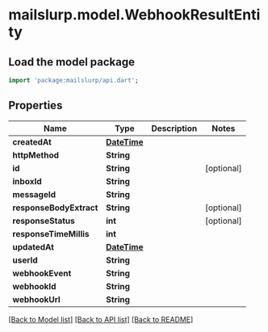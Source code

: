 # mailslurp.model.WebhookResultEntity

## Load the model package
```dart
import 'package:mailslurp/api.dart';
```

## Properties
Name | Type | Description | Notes
------------ | ------------- | ------------- | -------------
**createdAt** | [**DateTime**](DateTime) |  | 
**httpMethod** | **String** |  | 
**id** | **String** |  | [optional] 
**inboxId** | **String** |  | 
**messageId** | **String** |  | 
**responseBodyExtract** | **String** |  | [optional] 
**responseStatus** | **int** |  | [optional] 
**responseTimeMillis** | **int** |  | 
**updatedAt** | [**DateTime**](DateTime) |  | 
**userId** | **String** |  | 
**webhookEvent** | **String** |  | 
**webhookId** | **String** |  | 
**webhookUrl** | **String** |  | 

[[Back to Model list]](../README#documentation-for-models) [[Back to API list]](../README#documentation-for-api-endpoints) [[Back to README]](../README)


